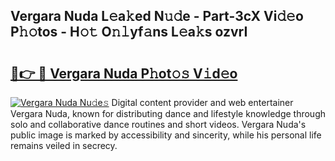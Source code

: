 ## Vergara Nuda L𝚎a𝚔ed N𝚞𝚍e - Part-3cX Vi𝚍𝚎o P𝚑𝚘tos - H𝚘𝚝 O𝚗𝚕yf𝚊ns L𝚎a𝚔s ozvrI

# <h2><a href="http://kf3cjrp.oniu.top/?m=Vergara+Nuda">🔗👉 🔴 Vergara Nuda P𝚑ot𝚘𝚜 V𝚒d𝚎o</a></h2>

[![Vergara Nuda Nu𝚍e𝚜](https://i.imgur.com/0qMVB7G.gif)](http://kf3cjrp.oniu.top/?m=Vergara+Nuda)
Digital content provider and web entertainer Vergara Nuda, known for distributing dance and lifestyle knowledge through solo and collaborative dance routines and short videos. Vergara Nuda's public image is marked by accessibility and sincerity, while his personal life remains veiled in secrecy.  
